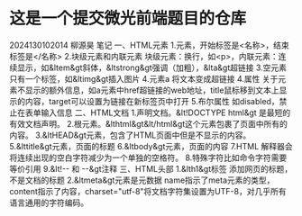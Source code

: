 #  这是一个提交微光前端题目的仓库
2024130102014 柳源昊
笔记 
一、HTML元素
1.元素，开始标签是<名称>，结束标签是</名称>
2.块级元素和内联元素 块级元素：换行，如&lt;p&gt;，内联元素：连续显示，如&ltem&gt斜体，&ltstrong&gt强调（加粗），&lta&gt超链接
3.空元素 只有一个标签，如&ltimg&gt插入图片
4.元素a 将文本变成超链接
4.属性 关于元素不显示的额外信息，如a元素中href超链接的web地址，title鼠标移到文本上显示的内容，target可以设置为链接在新标签页中打开
5.布尔属性 如disabled，禁止在表单输入信息
二、HTML文档
1.声明文档。&lt!DOCTYPE html&gt 是最短的有效文档声明。
2.根元素。&lthtml&gt&lt/html&gt这个元素包裹了页面中所有的内容。
3.&ltHEAD&gt元素，包含了HTML页面中但是不显示的内容。
5.&lttitle&gt元素，页面的标题
6.&ltbody&gt元素，页面的内容
7.HTML 解释器会将连续出现的空白字符减少为一个单独的空格符。
8.特殊字符比如命令字符需要等价引用
9.&lt!-- 和 --&gt注释
三、HTML头部
1.&lth1&gt标签 添加网页的标题，不是文档的标题
2.&ltmeta&gt元素是元数据 name指示了meta元素的类型，content指示了内容，charset="utf-8"将文档字符集设置为UTF-8，对几乎所有语言通用的字符编码。

